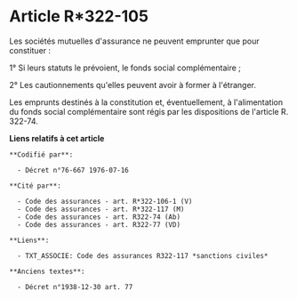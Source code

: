 # Article R*322-105

Les sociétés mutuelles d'assurance ne peuvent emprunter que pour constituer :

1° Si leurs statuts le prévoient, le fonds social complémentaire ;

2° Les cautionnements qu'elles peuvent avoir à former à l'étranger.

Les emprunts destinés à la constitution et, éventuellement, à l'alimentation du fonds social complémentaire sont régis par
les dispositions de l'article R. 322-74.

**Liens relatifs à cet article**

	**Codifié par**:

	  - Décret n°76-667 1976-07-16

	**Cité par**:

	  - Code des assurances - art. R*322-106-1 (V)
	  - Code des assurances - art. R*322-117 (M)
	  - Code des assurances - art. R322-74 (Ab)
	  - Code des assurances - art. R322-77 (VD)

	**Liens**:

	  - TXT_ASSOCIE: Code des assurances R322-117 *sanctions civiles*

	**Anciens textes**:

	  - Décret n°1938-12-30 art. 77
